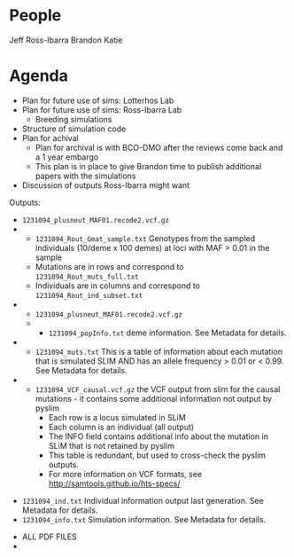 # People

Jeff Ross-Ibarra
Brandon 
Katie

# Agenda

- Plan for future use of sims: Lotterhos Lab
- Plan for future use of sims: Ross-Ibarra Lab
  - Breeding simulations 
- Structure of simulation code
- Plan for achival
  - Plan for archival is with BCO-DMO after the reviews come back and a 1 year embargo
  - This plan is in place to give Brandon time to publish additional papers with the simulations
- Discussion of outputs Ross-Ibarra might want


Outputs:
-  `1231094_plusneut_MAF01.recode2.vcf.gz`
-  * `1231094_Rout_Gmat_sample.txt` Genotypes from the sampled individuals (10/deme x 100 demes) at loci with MAF > 0.01 in the sample
	* Mutations are in rows and correspond to `1231094_Rout_muts_full.txt`
	* Individuals are in columns and correspond to `1231094_Rout_ind_subset.txt`
- * `1231094_plusneut_MAF01.recode2.vcf.gz`
  - * `1231094_popInfo.txt` deme information. See Metadata for details.
- * `1231094_muts.txt` This is a table of information about each mutation that is simulated SLIM AND has an allele frequency > 0.01 or < 0.99. See Metadata for details.
- * `1231094_VCF_causal.vcf.gz` the VCF output from slim for the causal mutations - it contains some additional information not output by pyslim
	* Each row is a locus simulated in SLiM
	* Each column is an individual (all output)
	* The INFO field contains additional info about the mutation in SLiM that is not retained by pyslim
	* This table is redundant, but used to cross-check the pyslim outputs.
	* For more information on VCF formats, see http://samtools.github.io/hts-specs/

* `1231094_ind.txt` Individual information output last generation. See Metadata for details.
* `1231094_info.txt`  Simulation information. See Metadata for details.

- ALL PDF FILES
- 
